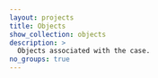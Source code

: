 ```yaml
---
layout: projects
title: Objects
show_collection: objects
description: >
  Objects associated with the case.
no_groups: true
---
```


